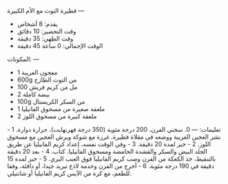 فطيرة التوت مع الأم الكبيرة
—
* يقدم: 8 أشخاص
* وقت التحضير: 10 دقائق
* وقت الطهي: 35 دقيقة
* الوقت الإجمالي: 0 ساعة 45 دقيقة

المكونات:
—
* 1 معجون الغريبة
* 600g من التوت الطازج
* 100 مل من كريم فريش
* 2 بيضة كاملة
* 100g من السكر الكريستال
* 1 ملعقة صغيرة من مسحوق الفانيليا
* 2 ملعقة كبيرة من مسحوق اللوز

تعليمات:
—
0. سخني الفرن، 200 درجة مئوية (350 درجة فهرنهايت)، حرارة دوارة.
1 - نشر العجين الغريبة ووضعه في مقلاة فطيرة. غرزة مع شوكة ويرش العجين مع مسحوق اللوز.
2 - خبز لمدة 20 دقيقة.
3 - وفي الوقت نفسه، إعداد كريم الفانيليا عن طريق الجلد البيض والسكر والقشدة الحامضة ومسحوق الفانيليا. كتاب.
4 - بعد 20 دقيقة بالتنقيط، خذ الكعكة من الفرن وصب كريم الفانيليا فوق العنب البري.
5 - خبز لمدة 15 دقيقة في 190 درجة مئوية.
6 - أخرج من الفرن وخدمة لاذع تبريد جيدا، أو دافئة، وفقا للطعم، مع كرة من الآيس كريم الفانيليا أو شانتيلي.